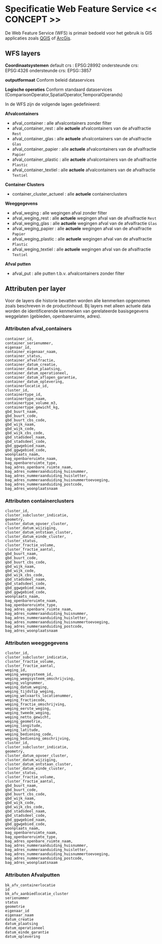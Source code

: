 # Specificatie Web Feature Service << CONCEPT >>

De Web Feature Service (WFS) is primair bedoeld voor het gebruik is GIS applicaties zoals [QGIS](https://www.qgis.org/en/site/) of [ArcGis](https://www.esri.com/en-us/arcgis/products/arcgis-pro/overview).

## WFS layers

**Coordinaatsystemen**
default crs     :  EPSG:28992
ondersteunde crs:  EPSG:4326
ondersteunde crs:  EPSG::3857

**outputformaat**
Conform beleid dataservices

**Logische operaties**
Conform standaard dataservices (ComparisonOperator,SpatialOperator,TemporalOperands)

In de WFS zijn de volgende lagen gedefinieerd:

**Afvalcontainers**
 - afval_container : alle afvalcontainers zonder filter
 - afval_container_rest : alle __actuele__ afvalcontainers van de afvalfractie `Rest`
 - afval_container_glas : alle __actuele__ afvalcontainers van de afvalfractie `Glas`
 - afval_container_papier : alle __actuele__ afvalcontainers van de afvalfractie `Papier`
 - afval_container_plastic : alle __actuele__ afvalcontainers van de afvalfractie `Plastic`
 - afval_container_textiel : alle __actuele__ afvalcontainers van de afvalfractie `Textiel`

**Container Clusters**
 - container_cluster_actueel : alle __actuele__ containerclusters


**Weeggegevens**
 - afval_weging : alle wegingen afval zonder filter
 - afval_weging_rest : alle __actuele__ wegingen afval van de afvalfractie `Rest`
 - afval_weging_glas : alle __actuele__ wegingen afval van de afvalfractie `Glas`
 - afval_weging_papier : alle __actuele__ wegingen afval van de afvalfractie `Papier`
 - afval_weging_plastic : alle __actuele__ wegingen afval van de afvalfractie `Plastic`
 - afval_weging_textiel : alle __actuele__ wegingen afval van de afvalfractie `Textiel`

**Afval putten**
 - afval_put : alle putten t.b.v. afvalcontainers zonder filter


## Attributen per layer
Voor de layers die historie bevatten worden alle kenmerken opgenomen zoals beschreven in de productinhoud. Bij layers met alleen actuele data worden de identificerende kenmerken van gerelateerde basisgegevens weggelaten (gebieden, openbareruimte, adres).

### Attributen afval_containers
	container_id,
	container_serienummer,
	eigenaar_id,
	container_eigenaar_naam,
	container_status,
	container_afvalfractie,
	container_datum_creatie,
	container_datum_plaatsing,
	container_datum_operationeel,
	container_datum_aflopen_garantie,
	container_datum_oplevering,
	containerlocatie_id,
	cluster_id,
	containertype_id,
	containertype_naam,
	containertype_volume_m3,
	containertype_gewicht_kg,
	gbd_buurt_naam,
	gbd_buurt_code,
	gbd_buurt_cbs_code,
	gbd_wijk_naam,
	gbd_wijk_code,
	gbd_wijk_cbs_code,
	gbd_stadsdeel_naam,
	gbd_stadsdeel_code,
	gbd_ggwgebied_naam,
	gbd_ggwgebied_code,
	woonplaats_naam,
	bag_openbareruimte_naam,
	bag_openbareruimte_type,
	bag_adres_openbare_ruimte_naam,
	bag_adres_nummeraanduiding_huisnummer,
	bag_adres_nummeraanduiding_huisletter,
	bag_adres_nummeraanduiding_huisnummertoevoeging,
	bag_adres_nummeraanduiding_postcode,
	bag_adres_woonplaatsnaam

### Attributen containerclusters

	cluster_id,
	cluster_subcluster_indicatie,
	geometry,
	cluster_datum_opvoer_cluster,
	cluster_datum_wijziging,
	cluster_datum_ontstaan_cluster,
	cluster_datum_einde_cluster,
	cluster_status,
	cluster_fractie_volume,
	cluster_fractie_aantal,
	gbd_buurt_naam,
	gbd_buurt_code,
	gbd_buurt_cbs_code,
	gbd_wijk_naam,
	gbd_wijk_code,
	gbd_wijk_cbs_code,
	gbd_stadsdeel_naam,
	gbd_stadsdeel_code,
	gbd_ggwgebied_naam,
	gbd_ggwgebied_code,
	woonplaats_naam,
	bag_openbareruimte_naam,
	bag_openbareruimte_type,
	bag_adres_openbare_ruimte_naam,
	bag_adres_nummeraanduiding_huisnummer,
	bag_adres_nummeraanduiding_huisletter,
	bag_adres_nummeraanduiding_huisnummertoevoeging,
	bag_adres_nummeraanduiding_postcode,
	bag_adres_woonplaatsnaam

### Attributen weeggegevens
	cluster_id,
	cluster_subcluster_indicatie,
	cluster_fractie_volume,
	cluster_fractie_aantal,
	weging_id,
	weging_weegsysteem_id,
	weging_weegsysteem_omschrijving,
	weging_volgnummer,
	weging_datum_weging,
	weging_tijdstip_weging,
	weging_welvaarts_locatienummer,
	weging_fractiecode,
	weging_fractie_omschrijving,
	weging_eerste_weging,
	weging_tweede_weging,
	weging_netto_gewicht,
	weging_geometrie,
	weging_longitude,
	weging_latitude,
	weging_bediening_code,
	weging_bediening_omschrijving,
	cluster_id,
	cluster_subcluster_indicatie,
	geometry,
	cluster_datum_opvoer_cluster,
	cluster_datum_wijziging,
	cluster_datum_ontstaan_cluster,
	cluster_datum_einde_cluster,
	cluster_status,
	cluster_fractie_volume,
	cluster_fractie_aantal,
	gbd_buurt_naam,
	gbd_buurt_code,
	gbd_buurt_cbs_code,
	gbd_wijk_naam,
	gbd_wijk_code,
	gbd_wijk_cbs_code,
	gbd_stadsdeel_naam,
	gbd_stadsdeel_code,
	gbd_ggwgebied_naam,
	gbd_ggwgebied_code,
	woonplaats_naam,
	bag_openbareruimte_naam,
	bag_openbareruimte_type,
	bag_adres_openbare_ruimte_naam,
	bag_adres_nummeraanduiding_huisnummer,
	bag_adres_nummeraanduiding_huisletter,
	bag_adres_nummeraanduiding_huisnummertoevoeging,
	bag_adres_nummeraanduiding_postcode,
	bag_adres_woonplaatsnaam

### Attributen Afvalputten

	bk_afv_containerlocatie
	id
	bk_afv_aanbiedlocatie_cluster
	serienummer
	status
	geometrie
	eigenaar_id
	eigenaar_naam
	datum_creatie
	datum_plaatsing
	datum_operationeel
	datum_einde_garantie
	datum_oplevering